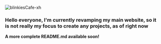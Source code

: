 ![blinkiesCafe-xh](https://github.com/user-attachments/assets/27687e36-10c1-42fa-bf05-cb2e61e28f11)

### Hello everyone, I'm currently revamping my main website, so it is not really my focus to create any projects, as of right now
**A more complete README.md available soon!**
